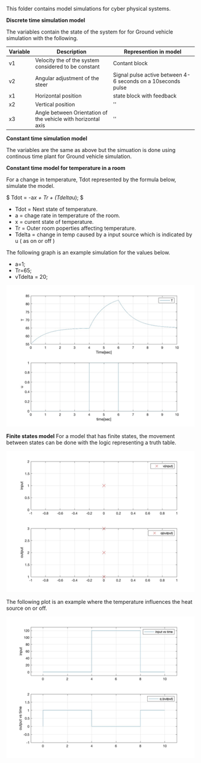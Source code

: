 This folder contains model simulations for cyber physical systems. 

**Discrete time simulation model**

The variables contain the state of the system for for Ground vehicle simulation with the following. 

|Variable|Description|Represention in model|
|-|-|-|
|v1|Velocity the of the system considered to be constant|Contant block|
|v2|Angular adjustment of the steer|Signal pulse active between 4-6 seconds on a 10seconds pulse|
|x1|Horizontal position|state block with feedback|
|x2|Vertical position|''|
|x3|Angle between Orientation of the vehicle with horizontal axis|''|

**Constant time simulation model**

The variables are the same as above but the simuation is done using continous time plant for Ground vehicle simulation.

**Constant time model for temperature in a room**

For a change in temperature, Tdot represented by the formula below, simulate the model. 

$ Tdot = -a*x + Tr + (Tdelta*u); $

- Tdot = Next state of temperature. 
- a = chage rate in temperature of the room.
- x = curent state of temperature. 
- Tr = Outer room poperties affecting temperature.
- Tdelta = change in temp caused by a input source which is indicated by u ( as on or off )

The following graph is an example simulation for the values below. 
- a=1;
- Tr=65;
- vTdelta = 20;

![alt text](ContinousTime-RoomTemperature/Output.jpg "Room temperature movement ")

**Finite states model**
For a model that has finite states, the movement between states can be done with the logic representing a truth table. 

![alt text](./FiniteStates/StateJump.jpg "Finite states movement.")

The following plot is an example where the temperature influences the heat source on or off. 

![alt text](./FSM-RoomTemperature/RoomTemperature.jpg "Finite states movement - Room temperature")
